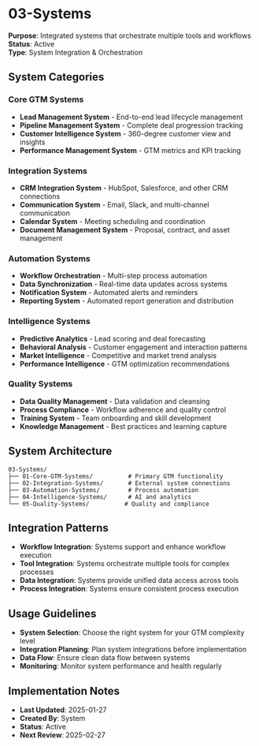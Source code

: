 # 03-Systems
**Purpose**: Integrated systems that orchestrate multiple tools and workflows  
**Status**: Active  
**Type**: System Integration & Orchestration

## System Categories

### Core GTM Systems
- **Lead Management System** - End-to-end lead lifecycle management
- **Pipeline Management System** - Complete deal progression tracking
- **Customer Intelligence System** - 360-degree customer view and insights
- **Performance Management System** - GTM metrics and KPI tracking

### Integration Systems
- **CRM Integration System** - HubSpot, Salesforce, and other CRM connections
- **Communication System** - Email, Slack, and multi-channel communication
- **Calendar System** - Meeting scheduling and coordination
- **Document Management System** - Proposal, contract, and asset management

### Automation Systems
- **Workflow Orchestration** - Multi-step process automation
- **Data Synchronization** - Real-time data updates across systems
- **Notification System** - Automated alerts and reminders
- **Reporting System** - Automated report generation and distribution

### Intelligence Systems
- **Predictive Analytics** - Lead scoring and deal forecasting
- **Behavioral Analysis** - Customer engagement and interaction patterns
- **Market Intelligence** - Competitive and market trend analysis
- **Performance Intelligence** - GTM optimization recommendations

### Quality Systems
- **Data Quality Management** - Data validation and cleansing
- **Process Compliance** - Workflow adherence and quality control
- **Training System** - Team onboarding and skill development
- **Knowledge Management** - Best practices and learning capture

## System Architecture
```
03-Systems/
├── 01-Core-GTM-Systems/          # Primary GTM functionality
├── 02-Integration-Systems/       # External system connections
├── 03-Automation-Systems/        # Process automation
├── 04-Intelligence-Systems/      # AI and analytics
└── 05-Quality-Systems/          # Quality and compliance
```

## Integration Patterns
- **Workflow Integration**: Systems support and enhance workflow execution
- **Tool Integration**: Systems orchestrate multiple tools for complex processes
- **Data Integration**: Systems provide unified data access across tools
- **Process Integration**: Systems ensure consistent process execution

## Usage Guidelines
- **System Selection**: Choose the right system for your GTM complexity level
- **Integration Planning**: Plan system integrations before implementation
- **Data Flow**: Ensure clean data flow between systems
- **Monitoring**: Monitor system performance and health regularly

## Implementation Notes
- **Last Updated**: 2025-01-27
- **Created By**: System
- **Status**: Active
- **Next Review**: 2025-02-27